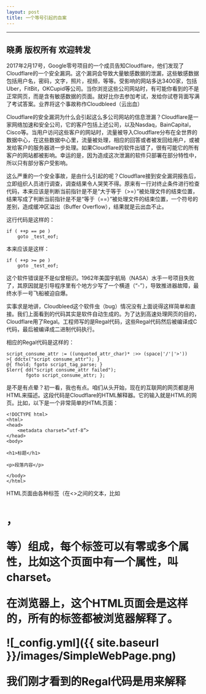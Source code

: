 ```yaml
---
layout: post
title: 一个等号引起的血案
---
```

----
晓勇
版权所有 欢迎转发
----
2017年2月17号，Google零号项目的一个成员告知Cloudflare，他们发现了Cloudflare的一个安全漏洞。这个漏洞会导致大量敏感数据的泄漏，这些敏感数据包括用户名，密码，文字，照片，视频，等等。受影响的网站多达3400家，包括Uber，FitBit，OKCupid等公司。当你浏览这些公司网站时，有可能你看到的不是正常网页，而是含有敏感数据的页面。就好比你去参加考试，发给你试卷背面写满了考试答案。业界将这个事故称作Cloudbleed（云出血）

Cloudflare的安全漏洞为什么会引起这么多公司网站的信息泄漏？Cloudflare是一家网络加速和安全公司，它的客户包括上述公司，以及Nasdaq，BainCapital，Cisco等。当用户访问这些客户的网站时，流量被导入Cloudflare分布在全世界的数据中心，在这些数据中心里，流量被处理，相应的回答或者被发回给用户，或被发给客户的服务器进一步处理。如果Cloudflare的软件出错了，很有可能它的所有客户的网站都被影响。幸运的是，因为造成这次泄漏的软件只部署在部分特性中，所以只有部分客户受影响。

这么严重的一个安全事故，是由什么引起的呢？Cloudflare接到安全漏洞报告后， 立即组织人员进行调查，调查结果令人哭笑不得。原来有一行对终止条件进行检查代码，本来应该是判断当前指针是不是“大于等于（>=）”被处理文件的结束位置，结果写成了判断当前指针是不是“等于（==）”被处理文件的结束位置，一个符号的差别，造成缓冲区溢出（Buffer Overflow），结果就是云出血不止。

这行代码是这样的：
```
if ( ++p == pe )
    goto _test_eof;
```
本来应该是这样：
```
if ( ++p >= pe )
    goto _test_eof;
```
这个软件错误是不是似曾相识。1962年美国宇航局（NASA）水手一号项目失败了，其原因就是引导程序里有个地方少写了一个横道（“-”），导致推进器故障，最终水手一号飞船被迫自爆。

实事求是地讲，Cloudbleed这个软件虫（bug）情况没有上面说得这样简单和直接。我们上面看到的代码其实是软件自动生成的。为了达到高速处理网页的目的，Cloudflare用了Regal。工程师写的是Regal代码，这些Regal代码然后被编译成C代码，最后被编译成二进制代码执行。

相应的Regal代码是这样的：
```
script_consume_attr := ((unquoted_attr_char)* :>> (space|'/'|'>'))
>{ ddctx("script consume_attr"); }
@{ fhold; fgoto script_tag_parse; }
$lerr{ dd("script consume_attr failed");
       fgoto script_consume_attr; };
```

是不是有点晕？初一看，我也有点。咱们从头开始，现在的互联网的网页都是用HTML来描述。这段代码是Cloudflare的HTML解释器。它的输入就是HTML的网页。比如，以下是一个非常简单的HTML页面：
```
<!DOCTYPE html>
<html>
<head>
	<metadata charset=”utf-8”>
</head>
<body>

<h1>标题</h1>

<p>段落内容</p>

</body>
</html>
```
HTML页面由各种标签（在<>之间的文本，比如<h1>，<p>等）组成，每个标签可以有零或多个属性，比如这个页面中<metadata>有一个属性，叫charset。

在浏览器上，这个HTML页面会是这样的，所有的标签都被浏览器解释了。

![_config.yml]({{ site.baseurl }}/images/SimpleWebPage.png)

我们刚才看到的Regal代码是用来解释<script>标签的。我们再看一下：
```
script_consume_attr := ((unquoted_attr_char)* :>> (space|'/'|'>'))
>{ ddctx("script consume_attr"); }
@{ fhold; fgoto script_tag_parse; }
$lerr{ dd("script consume_attr failed");
       fgoto script_consume_attr; };
```

第一句的意思是说，这个<script>标签里应该有零或多个unquoted_attr_char，后面应该跟空格，‘／’，或者‘>’。
如果HTML页面写对了，一个属性格式正确，那么就应该进入以下处理：
```
@{ fhold; fgoto script_tag_parse; }
```
如果有一个属性格式错误，那么就应该进入以下处理：
```
$lerr{ dd("script consume_attr failed");
       fgoto script_consume_attr; };
```

看起来都没什么问题，唯一的差别是，格式正确处理里有调用fhold，而格式错误处理里没有调用fhold。

在Regal程序内部，有一个指针p，它被用来指向当前正在处理的字符。fhold干什么用的？它就是将p这个指针往回移一个位置（相当于C语言里的p--）。上面代码第一句执行后，如果属性格式错误，p应该指向引起错误的第一个字符。比如，以下的<script>标签中type属性的格式是错误的，p就会指到=之后的那个位置。
```
<script type=
```
问题就来了，如果这个标签正好是整个HTML页面的最后部分，p就会指到页面之后，那么，刚开始我们看到的 if ( ++p == pe ) 因为p已经比pe大了，也就是说p已经指到文档结束字符之后了，所以检查就不起作用。如果后面的程序继续往缓冲区里写，就会造成缓冲区溢出。

改正这个错误很简单，就是在属性格式错误的处理也调用fhold。正确的程序应该是这样的：
```
script_consume_attr := ((unquoted_attr_char)* :>> (space|'/'|'>'))
>{ ddctx("script consume_attr"); }
@{ fhold; fgoto script_tag_parse; }
$lerr{ dd("script consume_attr failed");
       fhold; fgoto script_consume_attr; };
```
故事到这里没有结束，上述Regal代码，已经存在好几年了，一直没有问题，为什么最近突然出了问题？原来，在一年多以前，Cloudflare觉得Regal代码太复杂，所以它开始开发一种新的HTML解释器。这个叫cf-html的解释器被开发出来后，就开始使用到一些特性中，包括HTTP自动重写，邮件伪装等3个特性。其中邮件伪装这个特性在2月13日被升级过，正是这个特性引起了大部分的数据泄漏。

其实cf-html这个解释器本身没有问题，相反，它修正了原来Regal写的解释器的一个软件错误。但问题就在这里，原来的Regal解释器虽然错了，与它配套的特性代码也错了（就是我们前面看到的在属性格式错误时没有调用fhold的代码），但因为Regal解释器的错误，上述代码的$lerr分支根本不会被调用，所以这个分支里有没有fhold都没关系。可是，cf-html修正那个软件错误后，再碰到HTML属性格式错误后，$lerr分支就会被调用了，这时，有没有fhold就至关重要了。你看，有时候做比不做还糟糕。
整个事故暴露了几个问题：一个是原有代码的问题，缺乏足够的负面测试实例，没有好的代码检查工具，也没有代码覆盖率的测试。另一个是新的代码，改变了模块的行为，也就是改变了与其它模块的接口，但因为这个接口是隐含在一个复杂的数据结构中，根本没有人注意到。开发人员可能还为自己修了一个软件虫而高兴，但没有想到接口的变化会产生如此大的后果。

【参考文献】
[Cloudbleed事故报告](https://blog.cloudflare.com/incident-report-on-memory-leak-caused-by-cloudflare-parser-bug/)
